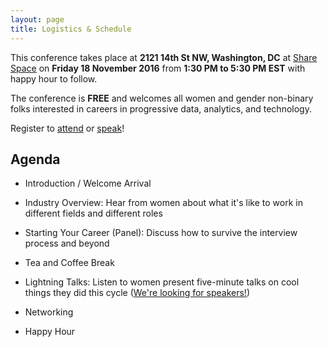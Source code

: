 ```yaml
---
layout: page
title: Logistics & Schedule 
---
```


This conference takes place at **2121 14th St NW, Washington, DC** at [Share Space](http://www.sharespacedc.com/) on **Friday 18 November 2016** from **1:30 PM to 5:30 PM EST** with happy hour to follow.

The conference is **FREE** and welcomes all women and gender non-binary folks interested in careers in progressive data, analytics, and technology.

Register to [attend](/register/) or [speak](/speakers/)!

## Agenda

* Introduction / Welcome Arrival

* Industry Overview: Hear from women about what it's like to work in different fields and different roles
 
* Starting Your Career (Panel): Discuss how to survive the interview process and beyond

* Tea and Coffee Break

* Lightning Talks: Listen to women present five-minute talks on cool things they did this cycle ([We're looking for speakers!](speakers/))

* Networking

* Happy Hour
